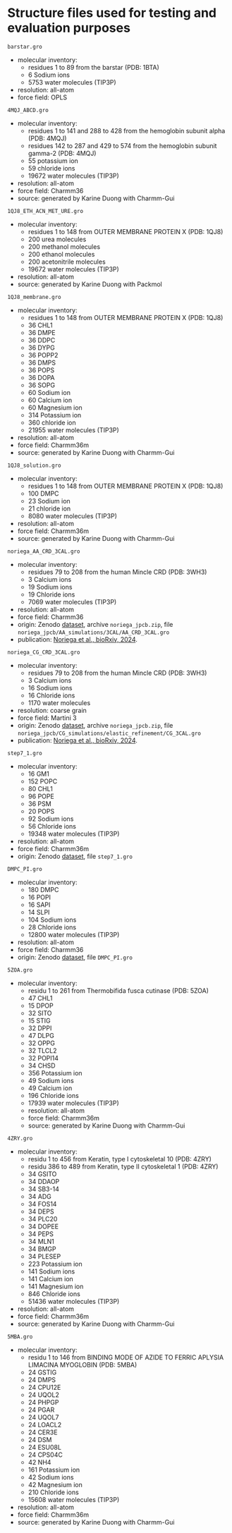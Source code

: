# Structure files used for testing and evaluation purposes

`barstar.gro`
- molecular inventory:
    - residues 1 to 89 from the barstar (PDB: 1BTA)
    - 6 Sodium ions
    - 5753 water molecules (TIP3P)
- resolution: all-atom
- force field: OPLS


`4MQJ_ABCD.gro`
- molecular inventory:
    - residues 1 to 141 and 288 to 428 from the hemoglobin subunit alpha (PDB: 4MQJ)
    - residues 142 to 287 and 429 to 574 from the hemoglobin subunit gamma-2 (PDB: 4MQJ)
    - 55 potassium ion
    - 59 chloride ions
    - 19672 water molecules (TIP3P)
- resolution: all-atom
- force field: Charmm36
- source: generated by Karine Duong with Charmm-Gui


`1QJ8_ETH_ACN_MET_URE.gro`
- molecular inventory:
    - residues 1 to 148 from OUTER MEMBRANE PROTEIN X (PDB: 1QJ8)
    - 200 urea molecules
    - 200 methanol molecules
    - 200 ethanol molecules 
    - 200 acetonitrile molecules 
    - 19672 water molecules (TIP3P)
- resolution: all-atom
- source: generated by Karine Duong with Packmol 


`1QJ8_membrane.gro`
- molecular inventory:
    - residues 1 to 148 from OUTER MEMBRANE PROTEIN X (PDB: 1QJ8)
    - 36 CHL1
    - 36 DMPE
    - 36 DDPC
    - 36 DYPG
    - 36 POPP2
    - 36 DMPS
    - 36 POPS
    - 36 DOPA
    - 36 SOPG
    - 60 Sodium ion
    - 60 Calcium ion
    - 60 Magnesium ion
    - 314 Potassium ion
    - 360 chloride ion
    - 21955 water molecules (TIP3P)
- resolution: all-atom
- force field: Charmm36m
- source: generated by Karine Duong with Charmm-Gui


`1QJ8_solution.gro`
- molecular inventory:
    - residues 1 to 148 from OUTER MEMBRANE PROTEIN X (PDB: 1QJ8)
    - 100 DMPC
    - 23 Sodium ion
    - 21 chloride ion
    - 8080 water molecules (TIP3P)
- resolution: all-atom
- force field: Charmm36m
- source: generated by Karine Duong with Charmm-Gui


`noriega_AA_CRD_3CAL.gro`
- molecular inventory:
    - residues 79 to 208 from the human Mincle CRD (PDB: 3WH3)
    - 3 Calcium ions
    - 19 Sodium ions
    - 19 Chloride ions
    - 7069 water molecules (TIP3P)
- resolution: all-atom
- force field: Charmm36 
- origin: Zenodo [dataset](https://zenodo.org/records/11204133), archive `noriega_jpcb.zip`, file `noriega_jpcb/AA_simulations/3CAL/AA_CRD_3CAL.gro` 
- publication: [Noriega et al., bioRxiv, 2024](https://www.biorxiv.org/content/10.1101/2024.05.17.594645v1).


`noriega_CG_CRD_3CAL.gro`
- molecular inventory:
    - residues 79 to 208 from the human Mincle CRD (PDB: 3WH3)
    - 3 Calcium ions
    - 16 Sodium ions
    - 16 Chloride ions
    - 1170 water molecules
- resolution: coarse grain
- force field: Martini 3
- origin: Zenodo [dataset](https://zenodo.org/records/11204133), archive `noriega_jpcb.zip`, file `noriega_jpcb/CG_simulations/elastic_refinement/CG_3CAL.gro` 
- publication: [Noriega et al., bioRxiv, 2024](https://www.biorxiv.org/content/10.1101/2024.05.17.594645v1).


`step7_1.gro`
- molecular inventory:
    - 16 GM1
    - 152 POPC
    - 80 CHL1
    - 96 POPE 
    - 36 PSM
    - 20 POPS 
    - 92 Sodium ions
    - 56 Chloride ions
    - 19348 water molecules (TIP3P)
- resolution: all-atom
- force field: Charmm36m
- origin: Zenodo [dataset](https://zenodo.org/records/8331752), file `step7_1.gro` 


`DMPC_PI.gro`
- molecular inventory:
    - 180 DMPC
    - 16 POPI
    - 16 SAPI
    - 14 SLPI
    - 104 Sodium ions
    - 28 Chloride ions
    - 12800 water molecules (TIP3P)
- resolution: all-atom
- force field: Charmm36
- origin: Zenodo [dataset](https://zenodo.org/records/4651415), file `DMPC_PI.gro` 


`5ZOA.gro`
- molecular inventory:
    - residu 1 to 261 from Thermobifida fusca cutinase (PDB: 5ZOA)
    - 47 CHL1
    - 15 DPOP
    - 32 SITO
    - 15 STIG
    - 32 DPPI
    - 47 DLPG
    - 32 OPPG
    - 32 TLCL2
    - 32 POPI14
    - 34 CHSD
    - 356 Potassium ion
    - 49 Sodium ions
    - 49 Calcium ion
    - 196 Chloride ions
    - 17939 water molecules (TIP3P)
    - resolution: all-atom 
    - force field: Charmm36m
    - source: generated by Karine Duong with Charmm-Gui


`4ZRY.gro`
- molecular inventory:
    - residu 1 to 456 from Keratin, type I cytoskeletal 10 (PDB: 4ZRY)
    - residu 386 to 489 from Keratin, type II cytoskeletal 1 (PDB: 4ZRY)
    - 34 GSITO
    - 34 DDAOP
    - 34 SB3-14
    - 34 ADG
    - 34 FOS14
    - 34 DEPS
    - 34 PLC20
    - 34 DOPEE
    - 34 PEPS
    - 34 MLN1
    - 34 BMGP
    - 34 PLESEP
    - 223 Potassium ion
    - 141 Sodium ions
    - 141 Calcium ion
    - 141 Magnesium ion
    - 846 Chloride ions
    - 51436 water molecules (TIP3P)
- resolution: all-atom
- force field: Charmm36m
- source: generated by Karine Duong with Charmm-Gui


`5MBA.gro`
- molecular inventory:
    - residu 1 to 146 from BINDING MODE OF AZIDE TO FERRIC APLYSIA LIMACINA MYOGLOBIN (PDB: 5MBA) 
    - 24 GSTIG
    - 24 DMPS
    - 24 CPU12E
    - 24 UQOL2
    - 24 PHPGP
    - 24 PGAR
    - 24 UQOL7
    - 24 LOACL2
    - 24 CER3E
    - 24 DSM
    - 24 ESU08L
    - 24 CPS04C
    - 42 NH4
    - 161 Potassium ion
    - 42 Sodium ions
    - 42 Magnesium ion
    - 210 Chloride ions
    - 15608 water molecules (TIP3P)
- resolution: all-atom
- force field: Charmm36m
- source: generated by Karine Duong with Charmm-Gui
